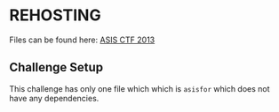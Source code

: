 # REHOSTING

Files can be found here: [ASIS CTF 2013](https://shell-storm.org/repo/CTF/ASIS-Final-2013/Forensic/Dstrsnapzyr/)

## Challenge Setup
This challenge has only one file which which is `asisfor` which does not have any dependencies.